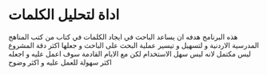 # اداة لتحليل الكلمات
هذه البرنامج هدفه ان يساعد الباحث في ايجاد الكلمات في كتاب من كتب المناهج المدرسية الاردنية و لتسهيل و تيسير عملية البحث على الباحث و جعلها اكثر دقة
المشروع ليس مكتمل لانه ليس سهل الاستخدام لكن مع الايام القادمة سوف اعمل عليه و اجعله اكثر سهولة للعمل عليه و اكثر وضوح
